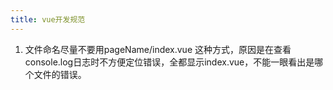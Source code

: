 ```yaml
---
title: vue开发规范
---
```


1. 文件命名尽量不要用pageName/index.vue 这种方式，原因是在查看console.log日志时不方便定位错误，全都显示index.vue，不能一眼看出是哪个文件的错误。